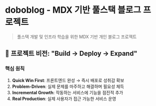 # doboblog - MDX 기반 풀스택 블로그 프로젝트

> 풀스택 개발 및 인프라 학습을 위한 MDX 기반 개인 블로그 프로젝트

## 🚀 프로젝트 비전: "Build → Deploy → Expand"

### 핵심 원칙

1. **Quick Win First**: 프론트엔드 완성 → 즉시 배포로 성취감 확보
2. **Problem-Driven**: 실제 문제를 마주하고 해결하며 필요성 체득
3. **Incremental Growth**: 작동하는 서비스에 기능을 점진적 추가
4. **Real Production**: 실제 사용자가 접근 가능한 서비스 운영
